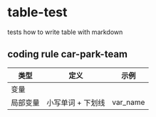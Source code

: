 # table-test
tests how to write table with markdown

## coding rule car-park-team

| 类型 | 定义 | 示例 |
| ---- | ---- | ---- |
| 变量 |
| 局部变量 | 小写单词 + 下划线 | var\_name |
